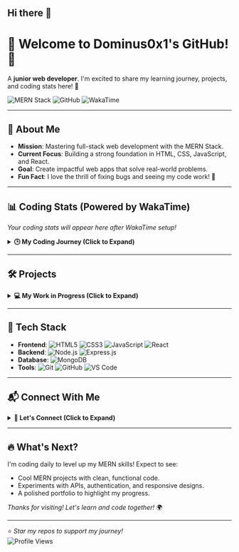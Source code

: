 ## Hi there 👋
# 👋 Welcome to Dominus0x1's GitHub! 🚀

A **junior web developer**. I'm excited to share my learning journey, projects, and coding stats here! 🌟

![MERN Stack](https://img.shields.io/badge/MERN%20Stack-Learner-brightgreen) ![GitHub](https://img.shields.io/github/followers/dominus0x1?label=Follow&style=social) ![WakaTime](https://img.shields.io/badge/WakaTime-Tracking%20Code%20Time-blue)

---

## 🌟 About Me
- **Mission**: Mastering full-stack web development with the MERN Stack.
- **Current Focus**: Building a strong foundation in HTML, CSS, JavaScript, and React.
- **Goal**: Create impactful web apps that solve real-world problems.
- **Fun Fact**: I love the thrill of fixing bugs and seeing my code work! 🐞

---

## 📊 Coding Stats (Powered by WakaTime)
<!--START_SECTION:waka-->
*Your coding stats will appear here after WakaTime setup!*
<!--END_SECTION:waka-->

<details>
<summary><b>🕒 My Coding Journey (Click to Expand)</b></summary>

- **Day 1-3**: Learned HTML & CSS, built a simple landing page. 🎨
- **Day 4-6**: Explored JavaScript (variables, functions, DOM manipulation).
- **Day 7-9**: Started with React, created my first component! ⚛️
- **Day 10**: Set up this GitHub profile and integrated WakaTime. 🚀
- **Next**: Diving into Node.js and Express for backend development.

</details>

---

## 🛠️ Projects
<details>
<summary><b>💻 My Work in Progress (Click to Expand)</b></summary>

*More projects coming as I grow!*  
- **Portfolio Website** *(In Progress)*: A React-based site to showcase my skills.  
- **To-Do App** *(Planned)*: A MERN app for task management with MongoDB.  
- **Dashboard** *(Planned)*: A dynamic UI with real-time data using React and APIs.

</details>

---

## 🧰 Tech Stack
- **Frontend**: ![HTML5](https://img.shields.io/badge/-HTML5-E34F26?logo=/us/1.0/html5&logoColor=white) ![CSS3](https://img.shields.io/badge/-CSS3-1572B6?logo=css3&logoColor=white) ![JavaScript](https://img.shields.io/badge/-JavaScript-F7DF1E?logo=javascript&logoColor=black) ![React](https://img.shields.io/badge/-React-61DAFB?logo=react&logoColor=black)
- **Backend**: ![Node.js](https://img.shields.io/badge/-Node.js-339933?logo=node.js&logoColor=white) ![Express.js](https://img.shields.io/badge/-Express.js-000000?logo=express&logoColor=white)
- **Database**: ![MongoDB](https://img.shields.io/badge/-MongoDB-47A248?logo=mongodb&logoColor=white)
- **Tools**: ![Git](https://img.shields.io/badge/-Git-F05032?logo=git&logoColor=white) ![GitHub](https://img.shields.io/badge/-GitHub-181717?logo=github&logoColor=white) ![VS Code](https://img.shields.io/badge/-VS%20Code-007ACC?logo=visual-studio-code&logoColor=white)

---

## 📬 Connect With Me
<details>
<summary><b>🤝 Let's Connect (Click to Expand)</b></summary>

- **GitHub**: Explore my repositories below!  
- **Email**: [your-email@example.com](mailto:your-email@example.com) *(replace with your email)*.  
- **LinkedIn**: [Your LinkedIn](https://www.linkedin.com/) *(update with your link)*.  
- **Portfolio**: [Your Portfolio](https://your-portfolio.com) *(add when ready)*.

</details>

---

## 🔥 What's Next?
I'm coding daily to level up my MERN skills! Expect to see:
- Cool MERN projects with clean, functional code.
- Experiments with APIs, authentication, and responsive designs.
- A polished portfolio to highlight my progress.

*Thanks for visiting! Let's learn and code together!* 🌍

---

⭐️ *Star my repos to support my journey!*  
![Profile Views](https://img.shields.io/badge/Profile%20Views-Counting...-blue)
